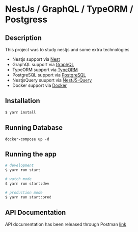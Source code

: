 NestJs / GraphQL / TypeORM / Postgress
======================================
## Description
This project was to study nestjs and some extra technologies

- Nestjs support via [Nest](https://github.com/nestjs/nest)
- GraphQL support via [GraphQL](https://graphql.org/)
- TypeORM support via [TypeORM](https://typeorm.io/)
- PostgreSQL support via [PostgreSQL](https://www.postgresql.org/)
- NestjsQuery suuport via [NestJS-Query](https://doug-martin.github.io/nestjs-query/docs/introduction/getting-started)
- Docker support via [Docker](https://www.docker.com/)

## Installation

```bash
$ yarn install
```

## Running Database

```
docker-compose up -d
```

## Running the app

```bash
# development
$ yarn run start

# watch mode
$ yarn run start:dev

# production mode
$ yarn run start:prod
```

## API Documentation

API documentation has been released through Postman [link](https://documenter.getpostman.com/view/3791312/UyrHfZ8L)